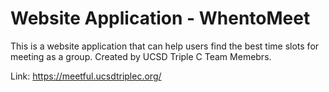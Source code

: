 # Website Application - WhentoMeet
This is a website application that can help users find the best time slots for meeting as a group.
Created by UCSD Triple C Team Memebrs.  

Link: https://meetful.ucsdtriplec.org/
